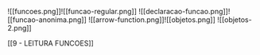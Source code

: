 ![[funcoes.png]]![[funcao-regular.png]]
![[declaracao-funcao.png]]![[funcao-anonima.png]]
![[arrow-function.png]]![[objetos.png]]
![[objetos-2.png]]

[[9 - LEITURA FUNCOES]]